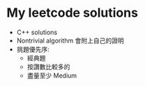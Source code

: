 # My leetcode solutions

* C++ solutions
* Nontrivial algorithm 會附上自己的證明
* 挑題優先序:
  * 經典題
  * 按讚數比較多的
  * 盡量至少 Medium
